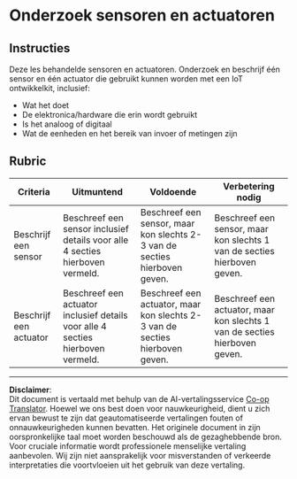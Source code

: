 <!--
CO_OP_TRANSLATOR_METADATA:
{
  "original_hash": "c5a568320b1159394108544807895337",
  "translation_date": "2025-08-27T21:52:52+00:00",
  "source_file": "1-getting-started/lessons/3-sensors-and-actuators/assignment.md",
  "language_code": "nl"
}
-->
# Onderzoek sensoren en actuatoren

## Instructies

Deze les behandelde sensoren en actuatoren. Onderzoek en beschrijf één sensor en één actuator die gebruikt kunnen worden met een IoT ontwikkelkit, inclusief:

* Wat het doet
* De elektronica/hardware die erin wordt gebruikt
* Is het analoog of digitaal
* Wat de eenheden en het bereik van invoer of metingen zijn

## Rubric

| Criteria | Uitmuntend | Voldoende | Verbetering nodig |
| -------- | ---------- | --------- | ----------------- |
| Beschrijf een sensor | Beschreef een sensor inclusief details voor alle 4 secties hierboven vermeld. | Beschreef een sensor, maar kon slechts 2-3 van de secties hierboven geven. | Beschreef een sensor, maar kon slechts 1 van de secties hierboven geven. |
| Beschrijf een actuator | Beschreef een actuator inclusief details voor alle 4 secties hierboven vermeld. | Beschreef een actuator, maar kon slechts 2-3 van de secties hierboven geven. | Beschreef een actuator, maar kon slechts 1 van de secties hierboven geven. |

---

**Disclaimer**:  
Dit document is vertaald met behulp van de AI-vertalingsservice [Co-op Translator](https://github.com/Azure/co-op-translator). Hoewel we ons best doen voor nauwkeurigheid, dient u zich ervan bewust te zijn dat geautomatiseerde vertalingen fouten of onnauwkeurigheden kunnen bevatten. Het originele document in zijn oorspronkelijke taal moet worden beschouwd als de gezaghebbende bron. Voor cruciale informatie wordt professionele menselijke vertaling aanbevolen. Wij zijn niet aansprakelijk voor misverstanden of verkeerde interpretaties die voortvloeien uit het gebruik van deze vertaling.